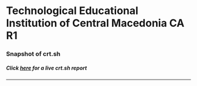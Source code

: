 # Technological Educational Institution of Central Macedonia CA R1
### Snapshot of crt.sh
##### Click [here](https://crt.sh/?q=59D32DCD196C4B3A4C7002F7E328D79D5A81167E7D193FC584D80C5F93D18556) for a live crt.sh report

---
